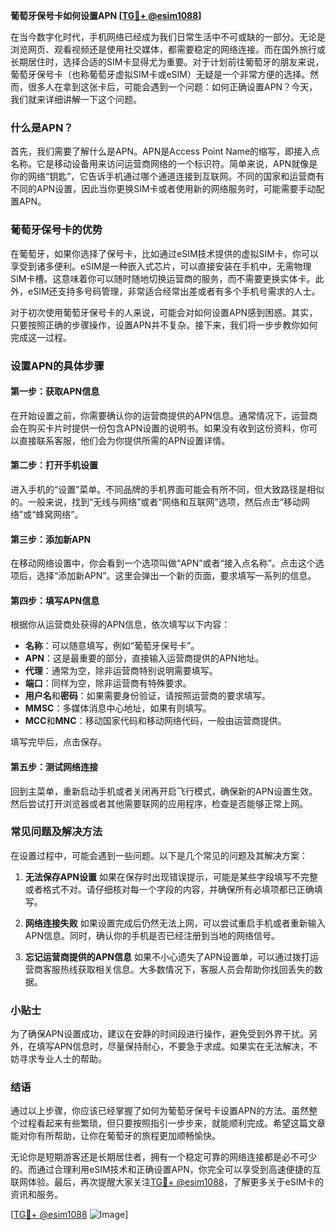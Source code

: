 **葡萄牙保号卡如何设置APN [[TG💪+ @esim1088](https://t.me/s/esim1088)]**

在当今数字化时代，手机网络已经成为我们日常生活中不可或缺的一部分。无论是浏览网页、观看视频还是使用社交媒体，都需要稳定的网络连接。而在国外旅行或长期居住时，选择合适的SIM卡显得尤为重要。对于计划前往葡萄牙的朋友来说，葡萄牙保号卡（也称葡萄牙虚拟SIM卡或eSIM）无疑是一个非常方便的选择。然而，很多人在拿到这张卡后，可能会遇到一个问题：如何正确设置APN？今天，我们就来详细讲解一下这个问题。

### 什么是APN？

首先，我们需要了解什么是APN。APN是Access Point Name的缩写，即接入点名称。它是移动设备用来访问运营商网络的一个标识符。简单来说，APN就像是你的网络“钥匙”，它告诉手机通过哪个通道连接到互联网。不同的国家和运营商有不同的APN设置，因此当你更换SIM卡或者使用新的网络服务时，可能需要手动配置APN。

### 葡萄牙保号卡的优势

在葡萄牙，如果你选择了保号卡，比如通过eSIM技术提供的虚拟SIM卡，你可以享受到诸多便利。eSIM是一种嵌入式芯片，可以直接安装在手机中，无需物理SIM卡槽。这意味着你可以随时随地切换运营商的服务，而不需要更换实体卡。此外，eSIM还支持多号码管理，非常适合经常出差或者有多个手机号需求的人士。

对于初次使用葡萄牙保号卡的人来说，可能会对如何设置APN感到困惑。其实，只要按照正确的步骤操作，设置APN并不复杂。接下来，我们将一步步教你如何完成这一过程。

### 设置APN的具体步骤

#### 第一步：获取APN信息
在开始设置之前，你需要确认你的运营商提供的APN信息。通常情况下，运营商会在购买卡片时提供一份包含APN设置的说明书。如果没有收到这份资料，你可以直接联系客服，他们会为你提供所需的APN设置详情。

#### 第二步：打开手机设置
进入手机的“设置”菜单。不同品牌的手机界面可能会有所不同，但大致路径是相似的。一般来说，找到“无线与网络”或者“网络和互联网”选项，然后点击“移动网络”或“蜂窝网络”。

#### 第三步：添加新APN
在移动网络设置中，你会看到一个选项叫做“APN”或者“接入点名称”。点击这个选项后，选择“添加新APN”。这里会弹出一个新的页面，要求填写一系列的信息。

#### 第四步：填写APN信息
根据你从运营商处获得的APN信息，依次填写以下内容：
- **名称**：可以随意填写，例如“葡萄牙保号卡”。
- **APN**：这是最重要的部分，直接输入运营商提供的APN地址。
- **代理**：通常为空，除非运营商特别说明需要填写。
- **端口**：同样为空，除非运营商有特殊要求。
- **用户名**和**密码**：如果需要身份验证，请按照运营商的要求填写。
- **MMSC**：多媒体消息中心地址，如果有则填写。
- **MCC**和**MNC**：移动国家代码和移动网络代码，一般由运营商提供。

填写完毕后，点击保存。

#### 第五步：测试网络连接
回到主菜单，重新启动手机或者关闭再开启飞行模式，确保新的APN设置生效。然后尝试打开浏览器或者其他需要联网的应用程序，检查是否能够正常上网。

### 常见问题及解决方法

在设置过程中，可能会遇到一些问题。以下是几个常见的问题及其解决方案：

1. **无法保存APN设置**
   如果在保存时出现错误提示，可能是某些字段填写不完整或者格式不对。请仔细核对每一个字段的内容，并确保所有必填项都已正确填写。

2. **网络连接失败**
   如果设置完成后仍然无法上网，可以尝试重启手机或者重新输入APN信息。同时，确认你的手机是否已经注册到当地的网络信号。

3. **忘记运营商提供的APN信息**
   如果不小心遗失了APN设置单，可以通过拨打运营商客服热线获取相关信息。大多数情况下，客服人员会帮助你找回丢失的数据。

### 小贴士

为了确保APN设置成功，建议在安静的时间段进行操作，避免受到外界干扰。另外，在填写APN信息时，尽量保持耐心，不要急于求成。如果实在无法解决，不妨寻求专业人士的帮助。

### 结语

通过以上步骤，你应该已经掌握了如何为葡萄牙保号卡设置APN的方法。虽然整个过程看起来有些繁琐，但只要按照指引一步步来，就能顺利完成。希望这篇文章能对你有所帮助，让你在葡萄牙的旅程更加顺畅愉快。

无论你是短期游客还是长期居住者，拥有一个稳定可靠的网络连接都是必不可少的。而通过合理利用eSIM技术和正确设置APN，你完全可以享受到高速便捷的互联网体验。最后，再次提醒大家关注[TG💪+ @esim1088](https://t.me/s/esim1088)，了解更多关于eSIM卡的资讯和服务。

[[TG💪+ @esim1088](https://t.me/s/esim1088) ![Image](https://i.postimg.cc/4NQfJmqS/Snipaste-2025-05-13-00-14-12.png)]